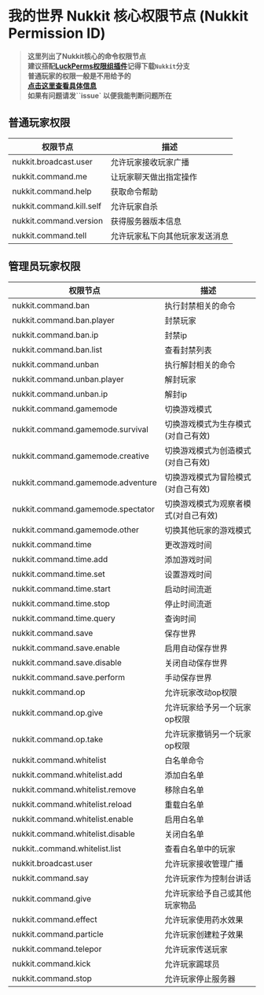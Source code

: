 # 我的世界 Nukkit 核心权限节点 (Nukkit Permission ID)
> **这里列出了Nukkit核心的命令权限节点**  
> **建议搭配[LuckPerms权限组插件](https://github.com/LuckPerms/LuckPerms)记得下载`Nukkit`分支**  
> **普通玩家的权限一般是不用给予的**  
> **[点击这里查看具体信息](https://github.com/CloudburstMC/Nukkit/blob/master/src/main/java/cn/nukkit/permission/DefaultPermissions.java)**  
> **如果有问题请发``issue` 以便我能判断问题所在**
## 普通玩家权限
|权限节点|描述|
|-|-|
|nukkit.broadcast.user|允许玩家接收玩家广播|
|nukkit.command.me|让玩家聊天做出指定操作|
|nukkit.command.help|获取命令帮助|
|nukkit.command.kill.self|允许玩家自杀|
|nukkit.command.version|获得服务器版本信息|
|nukkit.command.tell|允许玩家私下向其他玩家发送消息|
## 管理员玩家权限
|权限节点|描述|
|-|-|
|nukkit.command.ban|执行封禁相关的命令|
|nukkit.command.ban.player|封禁玩家|
|nukkit.command.ban.ip|封禁ip|
|nukkit.command.ban.list|查看封禁列表|
|nukkit.command.unban|执行解封相关的命令|
|nukkit.command.unban.player|解封玩家|
|nukkit.command.unban.ip|解封ip|
|nukkit.command.gamemode|切换游戏模式|
|nukkit.command.gamemode.survival|切换游戏模式为生存模式(对自己有效)|
|nukkit.command.gamemode.creative|切换游戏模式为创造模式(对自己有效)|
|nukkit.command.gamemode.adventure|切换游戏模式为冒险模式(对自己有效)|
|nukkit.command.gamemode.spectator|切换游戏模式为观察者模式(对自己有效)|
|nukkit.command.gamemode.other|切换其他玩家的游戏模式|
|nukkit.command.time|更改游戏时间|
|nukkit.command.time.add|添加游戏时间|
|nukkit.command.time.set|设置游戏时间|
|nukkit.command.time.start|启动时间流逝|
|nukkit.command.time.stop|停止时间流逝|
|nukkit.command.time.query|查询时间|
|nukkit.command.save|保存世界|
|nukkit.command.save.enable|启用自动保存世界|
|nukkit.command.save.disable|关闭自动保存世界|
|nukkit.command.save.perform|手动保存世界|
|nukkit.command.op|允许玩家改动op权限|
|nukkit.command.op.give|允许玩家给予另一个玩家op权限|
|nukkit.command.op.take|允许玩家撤销另一个玩家op权限|
|nukkit.command.whitelist|白名单命令|
|nukkit.command.whitelist.add|添加白名单|
|nukkit.command.whitelist.remove|移除白名单|
|nukkit.command.whitelist.reload|重载白名单|
|nukkit.command.whitelist.enable|启用白名单|
|nukkit.command.whitelist.disable|关闭白名单|
|nukkit..command.whitelist.list|查看白名单中的玩家|
|nukkit.broadcast.user|允许玩家接收管理广播|
|nukkit.command.say|允许玩家作为控制台讲话|
|nukkit.command.give|允许玩家给予自己或其他玩家物品|
|nukkit.command.effect|允许玩家使用药水效果|
|nukkit.command.particle|允许玩家创建粒子效果|
|nukkit.command.telepor|允许玩家传送玩家|
|nukkit.command.kick|允许玩家踢球员|
|nukkit.command.stop|允许玩家停止服务器|
